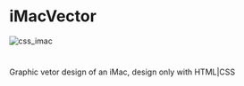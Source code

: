 # iMacVector
![css_imac](https://user-images.githubusercontent.com/24946716/27730251-81b699f8-5d80-11e7-9276-1890881c7fc5.JPG)
#
Graphic vetor design of an iMac, design only with HTML|CSS
